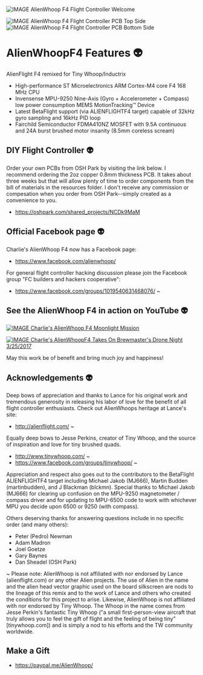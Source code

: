 ![IMAGE AlienWhoop F4 Flight Controller Welcome](https://scontent-ord1-1.xx.fbcdn.net/v/t1.0-9/17264812_1318893448156321_7010951497722158954_n.png?oh=376725b38a53aadfc2b7d7f6c9373efb&oe=59924A31)

![IMAGE AlienWhoop F4 Flight Controller PCB Top Side](https://644db4de3505c40a0444-327723bce298e3ff5813fb42baeefbaa.ssl.cf1.rackcdn.com/ab91bff71f67dc7f50bb23f3138b584e.png) ![IMAGE AlienWhoop F4 Flight Controller PCB Bottom Side](https://644db4de3505c40a0444-327723bce298e3ff5813fb42baeefbaa.ssl.cf1.rackcdn.com/d295dbc66b96137f2bcdcb1bb7dbcab8.png)


# AlienWhoopF4 Features :alien:
AlienFlight F4 remixed for Tiny Whoop/Inductrix

* High-performance ST Microelectronics ARM Cortex-M4 core F4 168 MHz CPU
* Invensense MPU-9250 Nine-Axis (Gyro + Accelerometer + Compass) low power consumption MEMS MotionTracking™ Device
* Latest BetaFlight support (via ALIENFLIGHTF4 target) capable of 32kHz gyro sampling and 16kHz PID loop
* Fairchild Semiconductor FDMA410NZ MOSFET with 9.5A continuous and 24A burst brushed motor insanity (8.5mm coreless scream)

## DIY Flight Controller :alien:
Order your own PCBs from OSH Park by visiting the link below. I recommend ordering the 2oz copper 0.8mm thickness PCB. It takes about three weeks but that will allow plenty of time to order components from the bill of materials in the resources folder. I don't receive any commission or compesation when you order from OSH Park--simply created as a convenience to you.
* https://oshpark.com/shared_projects/NCDk9MaM

## Official Facebook page :alien:
Charlie's AlienWhoop F4 now has a Facebook page:
* https://www.facebook.com/alienwhoop/

For general flight controller hacking discussion please join the Facebook group "FC builders and hackers cooperative":
* https://www.facebook.com/groups/1019540631468076/ ~

## See the AlienWhoop F4 in action on YouTube :alien:

[![IMAGE Charlie's AlienWhoop F4 Moonlight Mission](https://img.youtube.com/vi/38bLJCeIUMI/0.jpg)](https://www.youtube.com/watch?v=38bLJCeIUMI)

[![IMAGE Charlie's AlienWhoopF4 Takes On Brewmaster's Drone Night 3/25/2017 ](https://img.youtube.com/vi/Dv2q1gmsQvg/0.jpg)](https://www.youtube.com/watch?v=Dv2q1gmsQvg)

May this work be of benefit and bring much joy and happiness!

## Acknowledgements :alien:

Deep bows of appreciation and thanks to Lance for his original work and tremendous
generosity in releasing his labor of love for the benefit of all flight controller
enthusiasts. Check out AlienWhoops heritage at Lance's site:
* http://alienflight.com/ ~

Equally deep bows to Jesse Perkins, creator of Tiny Whoop, and the source of inspiration and love for tiny brushed quads.
* http://www.tinywhoop.com/ ~
* https://www.facebook.com/groups/tinywhoop/ ~

Appreciation and respect also goes out to the contributors to the BetaFlight ALIENFLIGHTF4 target including Michael Jakob (MJ666), Martin Budden (martinbudden), and J Blackman (blckmn). Special thanks to Michael Jakob (MJ666) for clearing up confusion on the MPU-9250 magnetometer / compass driver and for updating to MPU-6500 code to work with whichever MPU you decide upon 6500 or 9250 (with compass).

Others deserving thanks for answering questions include in no specific order (and many others):
* Peter (Pedro) Newman
* Adam Madron
* Joel Goetze
* Gary Baynes
* Dan Sheadel (OSH Park)

~ Please note: AlienWhoop is not affiliated with nor endorsed by Lance (alienflight.com) or any other Alien projects. The use of Alien in the name and the alien head vector graphic used on the board silkscreen are nods to the lineage of this remix and to the work of Lance and others who created the conditions for this project to arise. Likewise, AlienWhoop is not affiliated with nor endorsed by Tiny Whoop. The Whoop in the name comes from Jesse Perkin's fantastic Tiny Whoop ("a small first-person-view aircraft that truly allows you to feel the gift of flight and the feeling of being tiny" [tinywhoop.com]) and is simply a nod to his efforts and the TW community worldwide.

## Make a Gift
* https://paypal.me/AlienWhoop/
